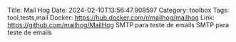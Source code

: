 Title: Mail Hog
Date: 2024-02-10T13:56:47.908597
Category: toolbox
Tags: tool,tests,mail
Docker: https://hub.docker.com/r/mailhog/mailhog
Link: https://github.com/mailhog/MailHog
SMTP para teste de emails
SMTP para teste de emails
